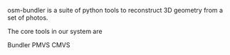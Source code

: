 osm-bundler is a suite of python tools to reconstruct 3D geometry from a set of photos.

The core tools in our system are

Bundler
PMVS
CMVS
